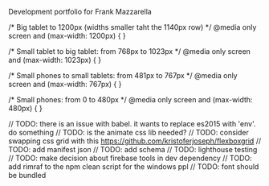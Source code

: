 Development portfolio for Frank Mazzarella

/* Big tablet to 1200px (widths smaller taht the 1140px row) */
@media only screen and (max-width: 1200px) { }

/* Small tablet to big tablet: from 768px to 1023px */
@media only screen and (max-width: 1023px) { }

/* Small phones to small tablets: from 481px to 767px */
@media only screen and (max-width: 767px) { }

/* Small phones: from 0 to 480px */
@media only screen and (max-width: 480px) { }


// TODO: there is an issue with babel. it wants to replace es2015 with 'env'. do something
// TODO: is the animate css lib needed?
// TODO: consider swapping css grid with this https://github.com/kristoferjoseph/flexboxgrid
// TODO: add manifest json
// TODO: add schema
// TODO: lighthouse testing
// TODO: make decision about firebase tools in dev dependency
// TODO: add rimraf to the npm clean script for the windows ppl
// TODO: font should be bundled
